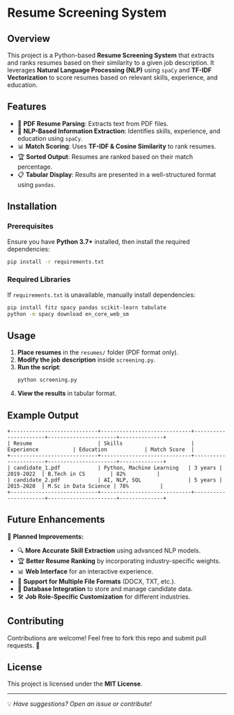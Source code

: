 # Resume Screening System

## Overview
This project is a Python-based **Resume Screening System** that extracts and ranks resumes based on their similarity to a given job description. It leverages **Natural Language Processing (NLP)** using `spaCy` and **TF-IDF Vectorization** to score resumes based on relevant skills, experience, and education.

## Features
- 📄 **PDF Resume Parsing**: Extracts text from PDF files.
- 🤖 **NLP-Based Information Extraction**: Identifies skills, experience, and education using `spaCy`.
- 📊 **Match Scoring**: Uses **TF-IDF & Cosine Similarity** to rank resumes.
- 🏆 **Sorted Output**: Resumes are ranked based on their match percentage.
- 📋 **Tabular Display**: Results are presented in a well-structured format using `pandas`.

## Installation
### Prerequisites
Ensure you have **Python 3.7+** installed, then install the required dependencies:

```bash
pip install -r requirements.txt
```

### Required Libraries
If `requirements.txt` is unavailable, manually install dependencies:

```bash
pip install fitz spacy pandas scikit-learn tabulate
python -m spacy download en_core_web_sm
```

## Usage
1. **Place resumes** in the `resumes/` folder (PDF format only).
2. **Modify the job description** inside `screening.py`.
3. **Run the script**:
   ```bash
   python screening.py
   ```
4. **View the results** in tabular format.

## Example Output
```
+----------------------------+-----------------------------+----------------------+----------------------+--------------+
| Resume                     | Skills                      | Experience           | Education            | Match Score  |
+----------------------------+-----------------------------+----------------------+----------------------+--------------+
| candidate_1.pdf            | Python, Machine Learning   | 3 years | 2019-2022  | B.Tech in CS        | 82%          |
| candidate_2.pdf            | AI, NLP, SQL               | 5 years | 2015-2020  | M.Sc in Data Science | 78%          |
+----------------------------+-----------------------------+----------------------+----------------------+--------------+
```

## Future Enhancements
🚀 **Planned Improvements:**
- 🔍 **More Accurate Skill Extraction** using advanced NLP models.
- 🏆 **Better Resume Ranking** by incorporating industry-specific weights.
- 📊 **Web Interface** for an interactive experience.
- 🎯 **Support for Multiple File Formats** (DOCX, TXT, etc.).
- 🔗 **Database Integration** to store and manage candidate data.
- 🛠️ **Job Role-Specific Customization** for different industries.

## Contributing
Contributions are welcome! Feel free to fork this repo and submit pull requests. 🚀

## License
This project is licensed under the **MIT License**.

---
💡 *Have suggestions? Open an issue or contribute!*
